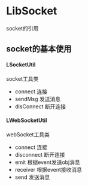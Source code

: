 # LibSocket
 socket的引用

## socket的基本使用

#### LSocketUtil
socket工具类
* connect 连接
* sendMsg 发送消息
* disConnect 断开连接

#### LWebSocketUtil
webSocket工具类
* connect 连接
* disconnect 断开连接
* emit 根据event发送obj消息
* receiver 根据event接收消息
* send 发送消息

